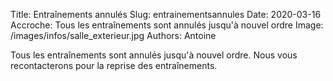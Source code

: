 Title: Entraînements annulés
Slug: entrainementsannules
Date: 2020-03-16
Accroche: Tous les entraînements sont annulés jusqu'à nouvel ordre
Image: /images/infos/salle_exterieur.jpg
Authors: Antoine

Tous les entraînements sont annulés jusqu'à nouvel ordre. Nous vous
recontacterons pour la reprise des entraînements.

